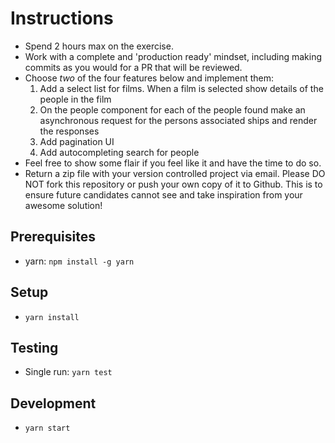 # Instructions

- Spend 2 hours max on the exercise.
- Work with a complete and 'production ready' mindset, including making commits as you would for a PR that will be reviewed.
- Choose *two* of the four features below and implement them:
  1. Add a select list for films.  When a film is selected show details of the people in the film
  1. On the people component for each of the people found make an asynchronous request for the persons associated ships and render the responses
  1. Add pagination UI
  1. Add autocompleting search for people
- Feel free to show some flair if you feel like it and have the time to do so.
- Return a zip file with your version controlled project via email. Please DO NOT fork this repository or push your own copy of it to Github. This is to ensure future candidates cannot see and take inspiration from your awesome solution!

## Prerequisites

- yarn: `npm install -g yarn`

## Setup

- `yarn install`

## Testing

- Single run: `yarn test`

## Development

- `yarn start`
